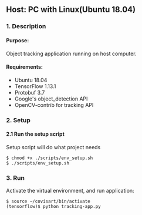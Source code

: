 ## Host: PC with Linux(Ubuntu 18.04)
### 1. Description
#### Purpose:
Object tracking application running on host computer.

#### Requirements:
* Ubuntu 18.04
* TensorFlow 1.13.1
* Protobuf 3.7
* Google's object_detection API
* OpenCV-contrib for tracking API

### 2. Setup
#### 2.1 Run the setup script

Setup script will do what project needs    
```
$ chmod +x ./scripts/env_setup.sh
$ ./scripts/env_setup.sh
```

### 3. Run
Activate the virtual environment, and run application:    
```
$ source ~/covisart/bin/activate
(tensorflow)$ python tracking-app.py
```
